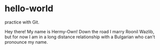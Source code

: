 # hello-world
practice with Git. 

Hey there! My name is Hermy-Own! Down the road I marry Roonil Wazlib, but for now I am in a long distance relationship with a Bulgarian who can't pronounce my name.
